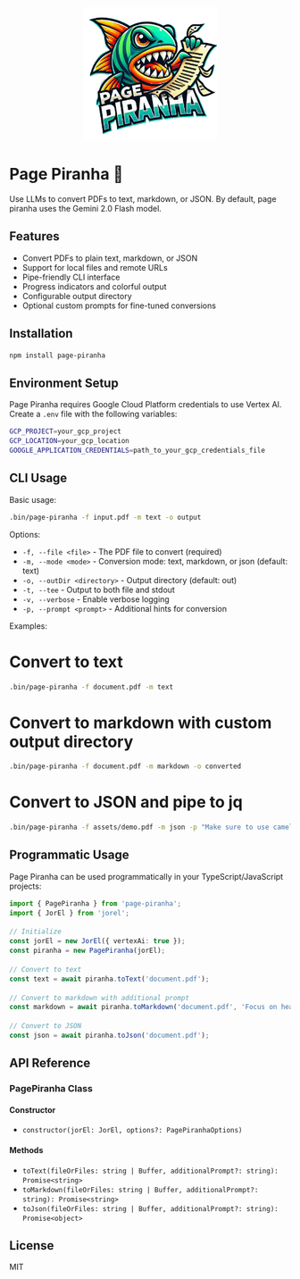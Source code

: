 <p align="center">
  <img src="assets/page-piranha-logo-small.png" width="240px" alt="Page Piranha logo" />
</p>

# Page Piranha 🦈

Use LLMs to convert PDFs to text, markdown, or JSON. By default, page piranha uses the Gemini 2.0 Flash model.

## Features

- Convert PDFs to plain text, markdown, or JSON
- Support for local files and remote URLs
- Pipe-friendly CLI interface
- Progress indicators and colorful output
- Configurable output directory
- Optional custom prompts for fine-tuned conversions

## Installation

```bash
npm install page-piranha
```

## Environment Setup

Page Piranha requires Google Cloud Platform credentials to use Vertex AI. Create a `.env` file with the following variables:

```bash
GCP_PROJECT=your_gcp_project
GCP_LOCATION=your_gcp_location
GOOGLE_APPLICATION_CREDENTIALS=path_to_your_gcp_credentials_file
```

## CLI Usage

Basic usage:

```bash
.bin/page-piranha -f input.pdf -m text -o output
```

Options:

- `-f, --file <file>` - The PDF file to convert (required)
- `-m, --mode <mode>` - Conversion mode: text, markdown, or json (default: text)
- `-o, --outDir <directory>` - Output directory (default: out)
- `-t, --tee` - Output to both file and stdout
- `-v, --verbose` - Enable verbose logging
- `-p, --prompt <prompt>` - Additional hints for conversion

Examples:

# Convert to text

```bash
.bin/page-piranha -f document.pdf -m text
```

# Convert to markdown with custom output directory

```bash
.bin/page-piranha -f document.pdf -m markdown -o converted
```

# Convert to JSON and pipe to jq

```bash
.bin/page-piranha -f assets/demo.pdf -m json -p "Make sure to use camel case. This is an invoice. Feel free to nest fields" -t | jq
```

## Programmatic Usage

Page Piranha can be used programmatically in your TypeScript/JavaScript projects:

```typescript
import { PagePiranha } from 'page-piranha';
import { JorEl } from 'jorel';

// Initialize
const jorEl = new JorEl({ vertexAi: true });
const piranha = new PagePiranha(jorEl);

// Convert to text
const text = await piranha.toText('document.pdf');

// Convert to markdown with additional prompt
const markdown = await piranha.toMarkdown('document.pdf', 'Focus on headers and lists');

// Convert to JSON
const json = await piranha.toJson('document.pdf');
```

## API Reference

### PagePiranha Class

#### Constructor

- `constructor(jorEl: JorEl, options?: PagePiranhaOptions)`

#### Methods

- `toText(fileOrFiles: string | Buffer, additionalPrompt?: string): Promise<string>`
- `toMarkdown(fileOrFiles: string | Buffer, additionalPrompt?: string): Promise<string>`
- `toJson(fileOrFiles: string | Buffer, additionalPrompt?: string): Promise<object>`

## License

MIT